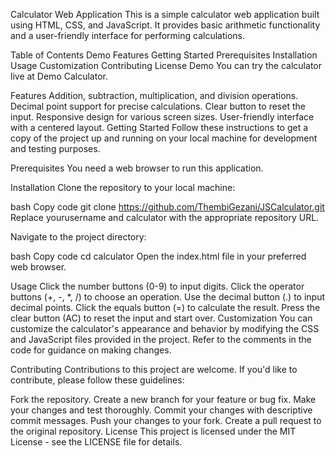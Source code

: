Calculator Web Application
This is a simple calculator web application built using HTML, CSS, and JavaScript. It provides basic arithmetic functionality and a user-friendly interface for performing calculations.

Table of Contents
Demo
Features
Getting Started
Prerequisites
Installation
Usage
Customization
Contributing
License
Demo
You can try the calculator live at Demo Calculator.

Features
Addition, subtraction, multiplication, and division operations.
Decimal point support for precise calculations.
Clear button to reset the input.
Responsive design for various screen sizes.
User-friendly interface with a centered layout.
Getting Started
Follow these instructions to get a copy of the project up and running on your local machine for development and testing purposes.

Prerequisites
You need a web browser to run this application.

Installation
Clone the repository to your local machine:

bash
Copy code
git clone https://github.com/ThembiGezani/JSCalculator.git
Replace yourusername and calculator with the appropriate repository URL.

Navigate to the project directory:

bash
Copy code
cd calculator
Open the index.html file in your preferred web browser.

Usage
Click the number buttons (0-9) to input digits.
Click the operator buttons (+, -, *, /) to choose an operation.
Use the decimal button (.) to input decimal points.
Click the equals button (=) to calculate the result.
Press the clear button (AC) to reset the input and start over.
Customization
You can customize the calculator's appearance and behavior by modifying the CSS and JavaScript files provided in the project. Refer to the comments in the code for guidance on making changes.

Contributing
Contributions to this project are welcome. If you'd like to contribute, please follow these guidelines:

Fork the repository.
Create a new branch for your feature or bug fix.
Make your changes and test thoroughly.
Commit your changes with descriptive commit messages.
Push your changes to your fork.
Create a pull request to the original repository.
License
This project is licensed under the MIT License - see the LICENSE file for details.
